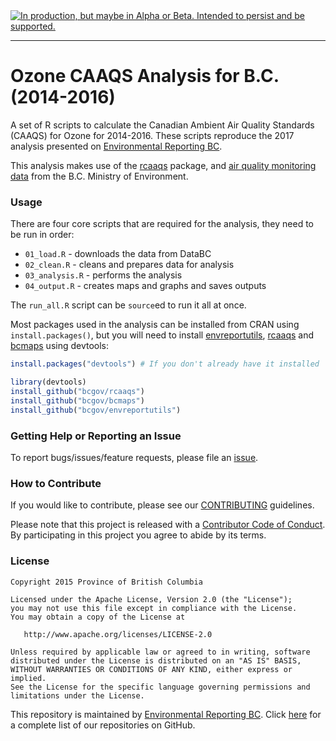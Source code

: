 <div id="devex-badge"><a rel="Delivery" href="https://github.com/BCDevExchange/docs/blob/master/discussion/projectstates.md"><img alt="In production, but maybe in Alpha or Beta. Intended to persist and be supported." style="border-width:0" src="https://assets.bcdevexchange.org/images/badges/delivery.svg" title="In production, but maybe in Alpha or Beta. Intended to persist and be supported." /></a></div>

---

# Ozone CAAQS Analysis for B.C. (2014-2016)

A set of R scripts to calculate the Canadian Ambient Air Quality Standards (CAAQS) for Ozone for 2014-2016. These scripts reproduce the 2017 analysis presented on [Environmental Reporting BC](http://www.env.gov.bc.ca/soe/indicators/air/ozone.html).

This analysis makes use of the [rcaaqs](https://github.com/bcgov/rcaaqs) package, and [air quality monitoring data](https://catalogue.data.gov.bc.ca/dataset/77eeadf4-0c19-48bf-a47a-fa9eef01f409) from the B.C. Ministry of Environment.

### Usage

There are four core scripts that are required for the analysis, they need to be run in order:

- `01_load.R` - downloads the data from DataBC
- `02_clean.R` - cleans and prepares data for analysis
- `03_analysis.R` - performs the analysis
- `04_output.R` - creates maps and graphs and saves outputs

The `run_all.R` script can be `source`ed to run it all at once.

Most packages used in the analysis can be installed from CRAN using `install.packages()`, but you will need to install [envreportutils](https://github.com/bcgov/envreportutils), [rcaaqs](https://github.com/bcgov/rcaaqs) and [bcmaps](https://github.com/bcgov/bcmaps) using devtools:

```r
install.packages("devtools") # If you don't already have it installed

library(devtools)
install_github("bcgov/rcaaqs")
install_github("bcgov/bcmaps")
install_github("bcgov/envreportutils")
```

### Getting Help or Reporting an Issue

To report bugs/issues/feature requests, please file an [issue](https://github.com/bcgov/ozone-caaqs-analysis/issues).

### How to Contribute

If you would like to contribute, please see our [CONTRIBUTING](CONTRIBUTING.md) guidelines.

Please note that this project is released with a [Contributor Code of Conduct](CODE_OF_CONDUCT.md). By participating in this project you agree to abide by its terms.

### License

    Copyright 2015 Province of British Columbia

    Licensed under the Apache License, Version 2.0 (the "License");
    you may not use this file except in compliance with the License.
    You may obtain a copy of the License at 

       http://www.apache.org/licenses/LICENSE-2.0

    Unless required by applicable law or agreed to in writing, software
    distributed under the License is distributed on an "AS IS" BASIS,
    WITHOUT WARRANTIES OR CONDITIONS OF ANY KIND, either express or implied.
    See the License for the specific language governing permissions and
    limitations under the License.

This repository is maintained by [Environmental Reporting BC](http://www2.gov.bc.ca/gov/content?id=FF80E0B985F245CEA62808414D78C41B). Click [here](https://github.com/bcgov/EnvReportBC-RepoList) for a complete list of our repositories on GitHub.
